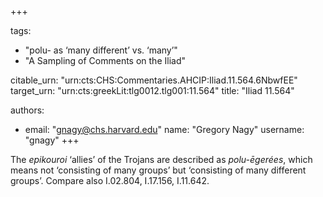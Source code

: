 +++

tags:
- "polu- as ‘many different’ vs. ‘many’"
- "A Sampling of Comments on the Iliad"

citable_urn: "urn:cts:CHS:Commentaries.AHCIP:Iliad.11.564.6NbwfEE"
target_urn: "urn:cts:greekLit:tlg0012.tlg001:11.564"
title: "Iliad 11.564"

authors:
- email: "gnagy@chs.harvard.edu"
  name: "Gregory Nagy"
  username: "gnagy"
+++

<p>The <em>epikouroi</em> ‘allies’ of the Trojans are described as <em>polu-ēgerées</em>, which means not ‘consisting of many groups’ but ‘consisting of many different groups’. Compare also I.02.804, I.17.156, I.11.642.  </p>